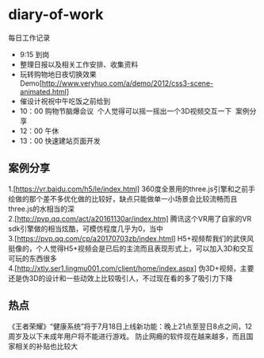 # diary-of-work
每日工作记录
* 9:15 到岗
* 整理日报以及相关工作安排、收集资料
* 玩转购物地日夜切换效果Demo[http://www.veryhuo.com/a/demo/2012/css3-scene-animated.html]
* 催设计祝祝中午吃饭之前给到
* 10：00 购物节脑爆会议
  个人觉得可以摇一摇出一个3D视频交互一下
  案例分享
* 12：00 午休
* 13：00 快速建站页面开发



## 案例分享
1.[https://vr.baidu.com/h5/le/index.html]
360度全景用的three.js引擎和之前手绘做的那个差不多优化做的比较好，缺点只能做单一小场景会比较流畅而且three.js的水相当的深<br/>
2.[http://pvp.qq.com/act/a20161130ar/index.htm]
腾讯这个VR用了自家的VR sdk引擎做的相当炫酷，可模仿程度几乎为0，当中<br/>
3.[https://pvp.qq.com/cp/a20170703zb/index.html]
H5+视频帮我们的武侠风挺像的，个人觉得H5+视频会是已后的主流而且表现形式上，可以加入3D和交互可玩的东西很多<br/>
4.[http://xtly.ser1.lingmu001.com/client/home/index.aspx]
伪3D+视频，主要还是伪3D的设计和一些动效上比较吸引人，不过现在看的多了吸引力下降<br/>

## 热点
《王者荣耀》“健康系统”将于7月18日上线新功能：晚上21点至翌日8点之间，12周岁及以下未成年用户将不能进行游戏。
防止网瘾的软件现在越来越多，而且国家相关的补贴也比较大
